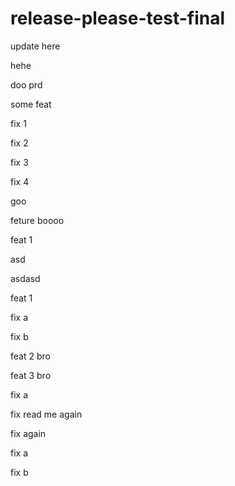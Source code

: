# release-please-test-final

update here

hehe

doo prd

some feat

fix 1

fix 2

fix 3

fix 4

goo


feture boooo


feat 1


asd



asdasd 

feat 1

fix a

fix b

feat 2 bro

feat 3 bro

fix a 

fix read me again

fix again

fix a

fix b